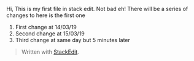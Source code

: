 ﻿
Hi,
This is my first file in stack edit. Not bad eh!
There will be a series of changes to here is the first one
1) First change at 14/03/19
2) Second change at 15/03/19
2) Third change at same day but 5 minutes later

> Written with [StackEdit](https://stackedit.io/).
